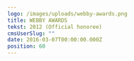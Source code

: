 ```yaml
---
logo: /images/uploads/webby-awards.png
title: WEBBY AWARDS
tekst: 2012 (Official honoree)
cmsUserSlug: ""
date: 2016-03-07T00:00:00.000Z
position: 60
---
```



